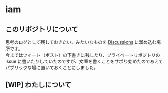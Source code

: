# iam

## このリポジトリについて

思考のログとして残しておきたい、みたいなものを [Discussions](https://github.com/mimorimomi/iam/discussions) に溜め込む場所です。  
今まではツイート（ポスト）の下書きに残したり、プライベートリポジトリの issue に書いたりしていたのですが、文章を書くことをサボり始めたのであえてパブリックな場に置いておくことにしました。

## [WIP] わたしについて
